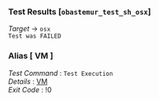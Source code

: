 ### Test Results [`obastemur_test_sh_osx`]   
*Target* -> `osx`   
`Test was FAILED`

### Alias [ VM ]   
*Test Command* : `Test Execution`   
*Details*      : [VM](https://github.com/CCRobot/TestResults/blob/20180312T051341obastemur_test_sh_osx/VM_0.md)   
*Exit Code*    : !0   

   
